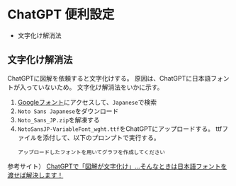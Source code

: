 
# ChatGPT 便利設定

* 文字化け解消法

## 文字化け解消法

ChatGPTに図解を依頼すると文字化けする。
原因は、ChatGPTに日本語フォントが入っていないため。
文字化け解消法をいかに示す。

1. [Googleフォント](https://fonts.google.com/)にアクセスして、`Japanese`で検索
2. `Noto Sans Japanese`をダウンロード
3. `Noto_Sans_JP.zip`を解凍する
4. `NotoSansJP-VariableFont_wght.ttf`をChatGPTにアップロードする。
ttfファイルを添付して、以下のプロンプトで実行する。
    ```
    アップロードしたフォントを用いてグラフを作成してください
    ```

参考サイト） [ChatGPTで「図解が文字化け」…そんなときは日本語フォントを渡せば解決します！](https://www.lifehacker.jp/article/2505_how_to_fix_japanese_character_encoding_in_chatgpt/)
